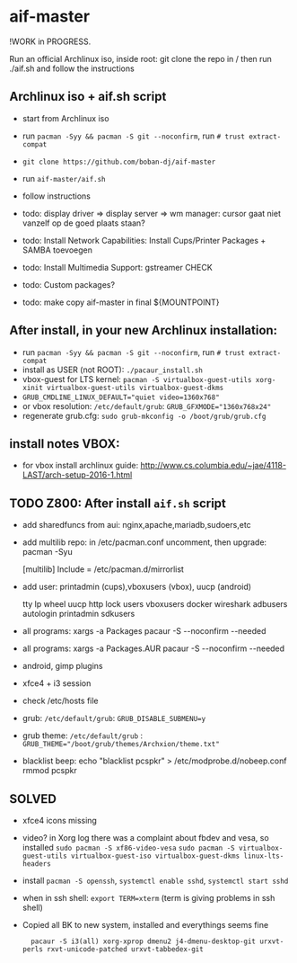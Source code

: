 # aif-master

!WORK in PROGRESS.

Run an official Archlinux iso, inside root: git clone the repo in /
then run ./aif.sh and follow the instructions

## Archlinux iso + aif.sh script

- start from Archlinux iso
- run `pacman -Syy && pacman -S git --noconfirm`, run `# trust extract-compat`
- `git clone https://github.com/boban-dj/aif-master`
- run `aif-master/aif.sh`
- follow instructions



- todo: display driver => display server => wm manager: cursor gaat niet vanzelf op de goed plaats staan?
- todo: Install Network Capabilities: Install Cups/Printer Packages + SAMBA toevoegen
- todo: Install Multimedia Support: gstreamer CHECK
- todo: Custom packages?
- todo: make copy aif-master in final ${MOUNTPOINT} 


## After install, in your new Archlinux installation:

- run `pacman -Syy && pacman -S git --noconfirm`, run `# trust extract-compat`
- install as USER (not ROOT): `./pacaur_install.sh`
- vbox-guest for LTS kernel: `pacman -S virtualbox-guest-utils xorg-xinit virtualbox-guest-utils virtualbox-guest-dkms`
- `GRUB_CMDLINE_LINUX_DEFAULT="quiet video=1360x768"`
- or vbox resolution: `/etc/default/grub`: `GRUB_GFXMODE="1360x768x24"` 
- regenerate grub.cfg: `sudo grub-mkconfig -o /boot/grub/grub.cfg`


## install notes VBOX:

- for vbox install archlinux guide: <http://www.cs.columbia.edu/~jae/4118-LAST/arch-setup-2016-1.html>


## TODO Z800: After install `aif.sh` script

- add sharedfuncs from aui: nginx,apache,mariadb,sudoers,etc
- add multilib repo: in /etc/pacman.conf uncomment, then upgrade: pacman -Syu
	
	[multilib]
	Include = /etc/pacman.d/mirrorlist

- add user: printadmin (cups),vboxusers (vbox), uucp (android)

	tty lp wheel uucp http lock users vboxusers docker wireshark adbusers autologin printadmin sdkusers

- all programs: xargs -a Packages pacaur -S --noconfirm --needed
- all programs: xargs -a Packages.AUR pacaur -S --noconfirm --needed
- android, gimp plugins
- xfce4 + i3 session
- check /etc/hosts file
- grub: `/etc/default/grub`: `GRUB_DISABLE_SUBMENU=y`
- grub theme: `/etc/default/grub` : `GRUB_THEME="/boot/grub/themes/Archxion/theme.txt"`
- blacklist beep: 
		echo "blacklist pcspkr" > /etc/modprobe.d/nobeep.conf
		rmmod pcspkr



## SOLVED

- xfce4 icons missing
- video? in Xorg log there was a complaint about fbdev and vesa, so installed
	`sudo pacman -S xf86-video-vesa`
	`sudo pacman -S virtualbox-guest-utils virtualbox-guest-iso virtualbox-guest-dkms linux-lts-headers`
- install `pacman -S openssh`, `systemctl enable sshd`, `systemctl start sshd`
- when in ssh shell: `export TERM=xterm` (term is giving problems in ssh shell)
- Copied all BK to new system, installed and everythings seems fine
		
		pacaur -S i3(all) xorg-xprop dmenu2 j4-dmenu-desktop-git urxvt-perls rxvt-unicode-patched urxvt-tabbedex-git



